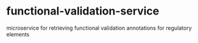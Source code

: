 # functional-validation-service
microservice for retrieving functional validation annotations for regulatory elements
